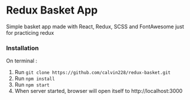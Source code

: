 # Redux Basket App

Simple basket app made with React, Redux, SCSS and FontAwesome just for practicing redux

### Installation
On terminal :
1. Run ```git clone https://github.com/calvin228/redux-basket.git```
2. Run ```npm install```
3. Run ```npm start```
4. When server started, browser will open itself to http://localhost:3000

